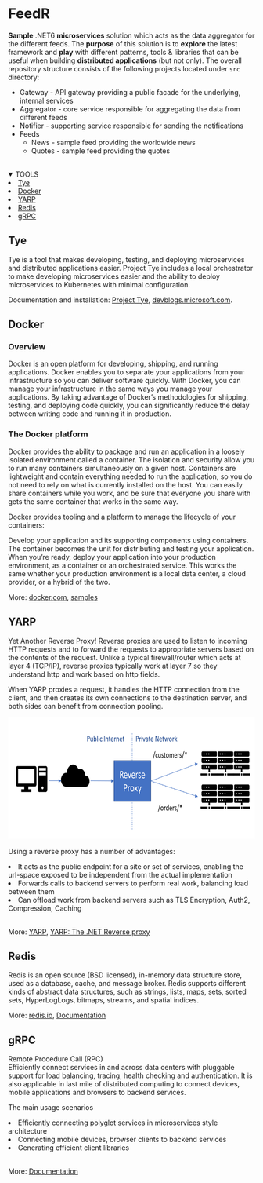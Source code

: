 # FeedR
**Sample** .NET6 **microservices** solution which acts as the data aggregator for the different feeds.
The **purpose** of this solution is to **explore** the latest framework and **play** with different patterns, tools & libraries that can be useful when building **distributed applications** (but not only).
The overall repository structure consists of the following projects located under `src` directory:

- Gateway - API gateway providing a public facade for the underlying, internal services
- Aggregator - core service responsible for aggregating the data from different feeds
- Notifier - supporting service responsible for sending the notifications
- Feeds
  - News - sample feed providing the worldwide news
  - Quotes - sample feed providing the quotes

<br />
<details open="open">
  <summary>TOOLS</summary>
  <li><a href="#Tye">Tye</a></li>
  <li><a href="#Docker">Docker</a></li>
  <li><a href="#YARP">YARP</a></li>
  <li><a href="#Redis">Redis</a></li>
  <li><a href="#gRPC">gRPC</a></li>
</details>

## Tye

Tye is a tool that makes developing, testing, and deploying microservices and distributed applications easier. 
Project Tye includes a local orchestrator to make developing microservices easier and the ability to deploy microservices to Kubernetes with minimal configuration.

Documentation and installation: [Project Tye](<https://github.com/dotnet/tye>), [devblogs.microsoft.com](<https://devblogs.microsoft.com/dotnet/introducing-project-tye/>).

## Docker

### Overview
Docker is an open platform for developing, shipping, and running applications. Docker enables you to separate your applications from your infrastructure so you can deliver software quickly. With Docker, you can manage your infrastructure in the same ways you manage your applications. By taking advantage of Docker’s methodologies for shipping, testing, and deploying code quickly, you can significantly reduce the delay between writing code and running it in production.

### The Docker platform
Docker provides the ability to package and run an application in a loosely isolated environment called a container. The isolation and security allow you to run many containers simultaneously on a given host. Containers are lightweight and contain everything needed to run the application, so you do not need to rely on what is currently installed on the host. You can easily share containers while you work, and be sure that everyone you share with gets the same container that works in the same way.

Docker provides tooling and a platform to manage the lifecycle of your containers:

Develop your application and its supporting components using containers.
The container becomes the unit for distributing and testing your application.
When you’re ready, deploy your application into your production environment, as a container or an orchestrated service. This works the same whether your production environment is a local data center, a cloud provider, or a hybrid of the two.

More: [docker.com](<https://www.docker.com/>), [samples](<https://docs.docker.com/samples/dotnetcore/>)

## YARP

Yet Another Reverse Proxy!
Reverse proxies are used to listen to incoming HTTP requests and to forward the requests to appropriate servers based on the contents of the request. Unlike a typical firewall/router which acts at layer 4 (TCP/IP), reverse proxies typically work at layer 7 so they understand http and work based on http fields.

When YARP proxies a request, it handles the HTTP connection from the client, and then creates its own connections to the destination server, and both sides can benefit from connection pooling.

<img src="items/yarp.png" alt="yarp" width="686" height="248">

Using a reverse proxy has a number of advantages:

<li>It acts as the public endpoint for a site or set of services, enabling the url-space exposed to be independent from the actual implementation</li>
<li>Forwards calls to backend servers to perform real work, balancing load between them</li>
<li>Can offload work from backend servers such as TLS Encryption, Auth2, Compression, Caching</li>
<br />

More: [YARP](<https://microsoft.github.io/reverse-proxy/>), [YARP: The .NET Reverse proxy](<https://docs.microsoft.com/en-us/shows/on-net/yarp-the-net-reverse-proxy>)

## Redis

Redis is an open source (BSD licensed), in-memory data structure store, used as a database, cache, and message broker.
Redis supports different kinds of abstract data structures, such as strings, lists, maps, sets, sorted sets, HyperLogLogs, bitmaps, streams, and spatial indices.

More: [redis.io](<https://redis.io/>), [Documentation](<https://redis.io/documentation>)

## gRPC

Remote Procedure Call (RPC)
<br />
Efficiently connect services in and across data centers with pluggable support for load balancing, tracing, health checking and authentication. It is also applicable in last mile of distributed computing to connect devices, mobile applications and browsers to backend services.

The main usage scenarios
<li>Efficiently connecting polyglot services in microservices style architecture</li>
<li>Connecting mobile devices, browser clients to backend services</li>
<li>Generating efficient client libraries</li>
<br />

More: [Documentation](<https://grpc.io/docs/>)

